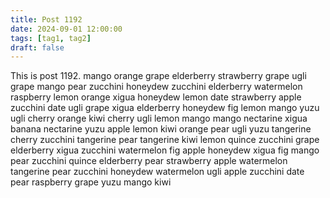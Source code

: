 ```yaml
---
title: Post 1192
date: 2024-09-01 12:00:00
tags: [tag1, tag2]
draft: false
---
```

This is post 1192.
mango
orange
grape
elderberry
strawberry
grape
ugli
grape
mango
pear
zucchini
honeydew
zucchini
elderberry
watermelon
raspberry
lemon
orange
xigua
honeydew
lemon
date
strawberry
apple
zucchini
date
ugli
grape
xigua
elderberry
honeydew
fig
lemon
mango
yuzu
ugli
cherry
orange
kiwi
cherry
ugli
lemon
mango
mango
nectarine
xigua
banana
nectarine
yuzu
apple
lemon
kiwi
orange
pear
ugli
yuzu
tangerine
cherry
zucchini
tangerine
pear
tangerine
kiwi
lemon
quince
zucchini
grape
elderberry
xigua
zucchini
watermelon
fig
apple
honeydew
xigua
fig
mango
pear
zucchini
quince
elderberry
pear
strawberry
apple
watermelon
tangerine
pear
zucchini
honeydew
watermelon
ugli
apple
zucchini
date
pear
raspberry
grape
yuzu
mango
kiwi
